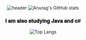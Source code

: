 <div align="center">
  
![header](https://capsule-render.vercel.app/api?type=waving&color=auto&height=300&section=header&text=Welcome&fontSize=90)
![Anurag's GitHub stats](https://github-readme-stats.vercel.app/api?username=dbsrjs&show_icons=true&theme=radical)
  
  ### 𝐈 𝐚𝐦 𝐚𝐥𝐬𝐨 𝐬𝐭𝐮𝐝𝐲𝐢𝐧𝐠 𝐉𝐚𝐯𝐚 𝐚𝐧𝐝 𝐜#
  
  ![Top Langs](https://github-readme-stats.vercel.app/api/top-langs/?username=Ha2ram17&layout=compact)
